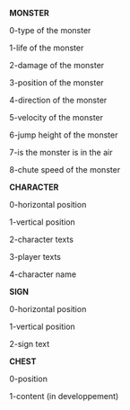 **MONSTER**

0-type of the monster

1-life of the monster

2-damage of the monster

3-position of the monster

4-direction of the monster

5-velocity of the monster

6-jump height of the monster

7-is the monster is in the air

8-chute speed of the monster

**CHARACTER**

0-horizontal position

1-vertical position

2-character texts

3-player texts

4-character name

**SIGN**

0-horizontal position

1-vertical position

2-sign text

**CHEST**

0-position

1-content (in developpement)

